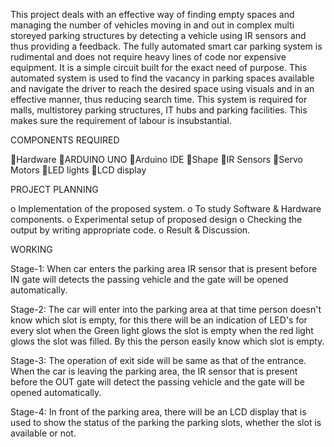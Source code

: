 This project deals with an effective way of finding empty spaces and managing the number of vehicles moving in and out in complex multi storeyed parking structures by detecting a vehicle using IR sensors and thus providing a feedback. The fully automated smart car parking system is rudimental and does not require heavy lines of code nor expensive equipment. It is a simple circuit built for the exact need of purpose. This automated system is used to find the vacancy in parking spaces available and navigate the driver to reach the desired space using visuals and in an effective manner, thus reducing search time. This system is required for malls, multistorey parking structures, IT hubs and parking facilities. This makes sure the requirement of labour is insubstantial.

COMPONENTS REQUIRED

Hardware 
ARDUINO UNO 
Arduino IDE 
Shape 
IR Sensors 
Servo Motors 
LED lights 
LCD display 

PROJECT PLANNING

o Implementation of the proposed system. 
o To study Software & Hardware components. 
o Experimental setup of proposed design 
o Checking the output by writing appropriate code. 
o Result & Discussion. 

WORKING

Stage-1: When car enters the parking area IR sensor that is present before IN gate will detects the passing vehicle and the gate will be opened automatically. 

Stage-2: The car will enter into the parking area at that time person doesn't know which slot is empty, for this there will be an indication of LED's for every slot when the Green light glows the slot is empty when the red light glows the slot was filled. By this the person easily know which slot is empty. 

Stage-3: The operation of exit side will be same as that of the entrance. When the car is leaving the parking area, the IR sensor that is present before the OUT gate will detect the passing vehicle and the gate will be opened automatically. 

Stage-4: In front of the parking area, there will be an LCD display that is used to show the status of the parking the parking slots, whether the slot is available or not. 


